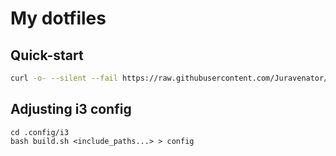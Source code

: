 # My dotfiles

## Quick-start

```bash
curl -o- --silent --fail https://raw.githubusercontent.com/Juravenator/dotfiles/master/install.sh
```

## Adjusting i3 config

```
cd .config/i3
bash build.sh <include_paths...> > config
```